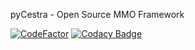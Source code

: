 pyCestra - Open Source MMO Framework

[![CodeFactor](https://www.codefactor.io/repository/github/cestra/pycestra/badge)](https://www.codefactor.io/repository/github/cestra/pycestra) [![Codacy Badge](https://api.codacy.com/project/badge/Grade/5aae2146efb645b2a36dddab25e23c77)](https://www.codacy.com/app/The-Broccoli/pyCestra?utm_source=github.com&amp;utm_medium=referral&amp;utm_content=The-Broccoli/pyCestra&amp;utm_campaign=Badge_Grade)

